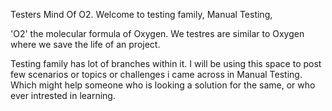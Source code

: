 Testers Mind Of O2.
Welcome to testing family,
Manual Testing,
 
'O2' the molecular formula of Oxygen. We testres are similar to Oxygen where we save the life of an project.

Testing family has lot of branches within it. I will be using this space to post few scenarios or topics or challenges i came across in Manual Testing. 
Which might help someone who is looking a solution for the same, or who ever intrested in learning.
